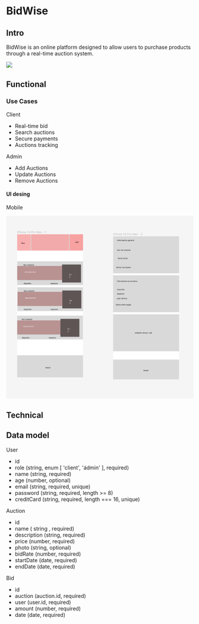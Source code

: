 # BidWise

## Intro 

BidWise is an online platform designed to allow users to purchase products through a real-time auction system.

![](https://media.giphy.com/media/l41YAbDsTJXKANjmE/giphy.gif)

## Functional 

### Use Cases 

Client 

- Real-time bid
- Search auctions 
- Secure payments
- Auctions tracking

Admin 

- Add Auctions 
- Update Auctions
- Remove Auctions

#### UI desing 

Mobile 

![](./Captura%20de%20pantalla%202023-03-13%20092920.png)


## Technical

## Data model 

User 
- id
- role (string, enum [ 'client', 'ádmin' ], required)
- name (string, required)
- age (number, optional)
- email (string, required, unique)
- password (string, required, length >= 8)
- creditCard (string, required, length === 16, unique)

Auction
- id
- name ( string , required)
- description (string, required)
- price (number, required)
- photo (string, optional)
- bidRate (number, required)
- startDate (date, required)
- endDate (date, required)

Bid
- id
- auction (auction.id, required)
- user (user.id, required)
- amount (number, required)
- date (date, required)

